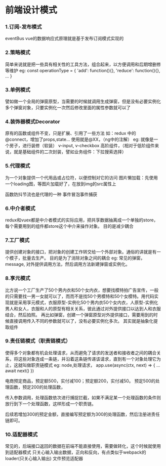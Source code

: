<!--
 * @Author: your name
 * @Date: 2021-08-22 16:24:45
 * @LastEditTime: 2021-08-22 16:27:35
 * @LastEditors: Please set LastEditors
 * @Description: In User Settings Edit
 * @FilePath: \js-fns\javascript常用设计模式.md
-->
# 前端设计模式
### 1.订阅-发布模式
eventBus
vue的数据响应式原理就是基于发布订阅模式实现的
### 2.策略模式
简单来说就是把一些具有相关性的工具方法，组合起来，以方便调用和后期增删修等维护
eg:  const operationType = {
'add': function(){},
'reduce': function(){},
...
}
### 3.单例模式
譬如做一个全局的弹窗原型，当需要的时候就调用生成弹窗，但是没有必要实例化多个弹窗对象，只要实例化一次然后修改里面的属性参数就可以了

### 4.装饰器模式Decorator
原有的函数或组件不变，只是扩展、引用了一些方法
如：redux 中的@connect，增加了props,state... 使用就是@XX，（ng中的注解）
eg: 就像是一个房子，进行装修（软装）
v-input, v-checkbox
高阶组件，（相对于低阶组件来说，就是基础组件的二次封装，譬如业务组件：下拉搜索选择）

### 5.代理模式
为一个对象提供一个代用品或占位符，以便控制对它的访问
图片懒加载：先使用一个loading图，等图片加载好了，在放到img的src属性上

函数防抖节流也是代理的一种
事件冒泡事件捕获

### 6.中介者模式
redux和vuex都是中介者模式的实际应用，把共享数据抽离成一个单独的store，每个需要用到的组件都store这个中介来操作对象。
目的是减少耦合

### 7.工厂模式
提供创建对象的接口，把对象的创建工作转交给一个外部对象。通俗的讲就是有一个模子，批量去生产。  目的是为了消除对象之间的耦合
eg: 常见的弹窗，message, 对外提供调用方法，然后调用方法新建弹窗或实例化。

### 8.享元模式
比方说一个工厂生产了50个男内衣和50个女内衣，想要找模特拍广告宣传，一般的只需要找一男一女就可以了，而而不是找50个男模特和50个女模特。用代码实现就是采用享元模式，衣服原型-实例化50个男内衣50个女内衣，人原型-实例化男人和女人，衣服和人的原型有相关关系，彼此通过对外提供接口以达到人和衣服结合，然后拍照。
再比如弹窗，创建一个弹窗原型对外提供接口，需要用到的时候直接调用传入不同的参数就可以了，没有必要实例化多次。
其实就是抽象化提取组件

### 9.责任链模式（职责链模式）
使得多个对象都有机会处理请求，从而避免了请求的发送者和接收者之间的耦合关系，将这些对象连成一条链，并沿着这条链传递该请求，直到有一个对象处理它为止，这就叫做职责链模式
eg: node,处理请求，
app.use(async(ctx, next) => {
...
await next()
})

电商预定商品，预定额500，实付减100；预定额200，实付减50。
预定500的处理函数，预定200的处理函数，

传入参数调用，处理函数依次进行捕捉拦截，如果不满足某一个处理函数的条件则放行到下一个处理函数，这样形成一个职责链。

后续若增加300的预定金额，直接编写预定额为300的处理函数，然后注册进责任链即可。

### 10.适配器模式
常见的，后端接口返回的数据在前端不能直接使用，需要做转化，这个时候就使用到适配器模式
只关心输入输出数据，正向和反向，有点类似于webpack的loader(只关心输入输出)
文件预览适配器

